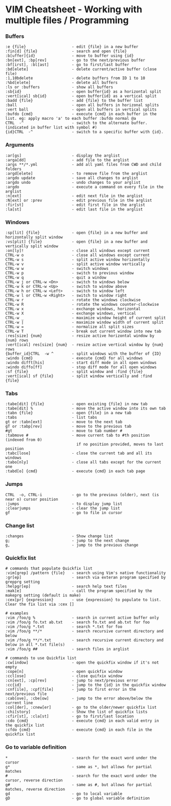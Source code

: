 # VIM Cheatsheet - Working with multiple files / Programming

### Buffers

    :e {file}                    - edit {file} in a new buffer
    :fin[d] {file}               - search and open {file}
    :b[uffer]{id}                - move to buffer using {id}
    :bn[ext], :bp[rev]           - go to the next/previous buffer
    :bf[irst], :bl[ast]          - go to first/last buffer
    :bd[elete]                   - delete current/active buffer (close file)
    :1,10bdelete                 - delete buffers from ID 1 to 10
    :%bd[elete]                  - delete all buffers
    :ls or :buffers              - show all buffers
    :sb{id}                      - open buffer{id} as a horizontal split
    :vert[ical] sb{id}           - open buffer{id} as a vertical split
    :badd {file}                 - add {file} to the buffer list
    :ball                        - open all buffers in horizonal splits
    :vert ball                   - open all buffers in vertical splits
    :bufdo {cmd}                 - execute {cmd} in each buffer in the list. eg: apply macro 'a' to each buffer :bufdo normal @a
    CTRL  -^                     - switch to the alternate buffer. (indicated in buffer list with symbol #)
    {id}CTRL  -^                 - switch to a specific buffer with {id}.

### Arguments

    :ar[gs]                      - display the arglist
    :arga[dd]                    - add file to the arglist
    :args **/*.yml               - add all yaml files from CWD and child folders
    :argd[elete]                 - to remove file from the arglist
    :argdo update                - save all changes to arglist
    :argdo undo                  - undo changes to your arglist
    :argdo                       - execute a command on every file in the arglist
    :n[ext]                      - edit next file in the arglist
    :N[ext] or :prev             - edit previous file in the arglist
    :fir[st]                     - edit first file in the arglist
    :la[st]                      - edit last file in the arglist

### Windows

    :sp[lit] {file}              - open {file} in a new buffer and horizontally split window
    :vs[plit] {file}             - open {file} in a new buffer and vertically split window
    :on[ly]!                     - close all windows except current
    CTRL-w o                     - close all windows except current
    CTRL-w s                     - split active window horizontally
    CTRL-w v                     - split active window vertically
    CTRL-w w                     - switch windows
    CTRL-w p                     - switch to previous window
    CTRL-w q                     - quit a window
    CTRL-w j or CTRL-w <Dn>      - switch to windows below
    CTRL-w k or CTRL-w <Up>      - switch to window above
    CTRL-w h or CTRL-w <Left>    - switch to window left
    CTRL-w l or CTRL-w <Right>   - switch to window right
    CTRL-w r                     - rotate the windows clockwise
    CTRL-w R                     - rotate the windows counter-clockwise
    CTRL-w x                     - exchange windows, horizontal
    CTRL-w X                     - exchange windows, vertical
    CTRL-w _                     - maximize window height of current split
    CTRL-w |                     - maximize window width of current split
    CTRL-w =                     - normalize all split sizes
    CTRL-w T                     - break out current window into new tab
    :res[size] {num}             - resize active horizontal window by {num} rows
    :vert[ical] res[size] {num}  - resize active vertical window by {num} rows
    {buffer_id}CTRL  -w ^        - split windows with the buffer of {ID}
    :windo {cmd}                 - execute {cmd} for all windows
    :windo difft[his]            - start diff mode in all open windows
    :windo diffo[ff]             - stop diff mode for all open windows
    :sf {file}                   - split window and :find {file}
    :vert[ical] sf {file}        - split window vertically and :find {file}

### Tabs

    :tabe[dit] {file}            - open existing {file} in new tab
    :tabe[dit] %                 - move the active window into its own tab
    :tabn {file}                 - open {file} in a new tab
    :tabs                        - list tabs
    gt or :tabn[ext]             - move to the next tab
    gT or :tabp[rev]             - move to the previous tab
    #gt                          - move to tab number #
    :tabmove #                   - move current tab to #th position (indexed from 0)
                                   if no position provided, moves to last position
    :tabc[lose]                  - close the current tab and all its windows
    :tabo[nly]                   - close all tabs except for the current one
    :tabd[o] {cmd}               - execute {cmd} in each tab page

### Jumps

    CTRL  -o, CTRL-i             - go to the previous (older), next (is near o) cursor position
    :jumps                       - to display jump list
    :clearjumps                  - clear the jump list
    gf                           - go to file in cursor

### Change list
    :changes                     - Show change list
    g;                           - jump to the next change
    g,                           - jump to the previous change

### Quickfix list
    # commands that populate Quickfix list
    :vim[grep] /pattern {file}   - search using Vim's native functionality
    :gr[ep]                      - search via exteran program specified by grepprg setting
    :helpgr[ep]                  - search help text files
    :mak[e]                      - call the program specified by the makeprg setting (default is make)
    :cex[pr] {expression}        - use {expression} to populate to list. Clear the fix list via :cex []

    # examples
    :vim /foo/g %                - search in current active buffer only
    :vim /foo/g fo.txt ab.txt    - search fo.txt and ab.txt for foo
    :vim /foo/g *.txt            - search *.txt for foo
    :vim /foo/g **/*             - search recursive current directory and below
    :vim /foo/g **/*.txt         - search recursive current directory and below in all *.txt file(s)
    :vim /foo/g ##               - search files in arglist

    # commands to use Quickfix list
    :cw[indow]                   - open the quickfix window if it's not empty
    :cope[n]                     - open quickfix window
    :ccl[ose]                    - close quifxix window
    :cn[ext], :cp[rev]           - jump to next/previous error
    :cc{id}                      - jump to the {id} in the quickfix window
    :cnf[ile], :cpf[file]        - jump to first error in the next/previous file
    :cab[ove], :cbe[ow]          - jump to the error above/below the current line
    :col[der], :cnew[er]         - go to the older/newer quickfix list
    :chi[story]                  - Show the list of quickfix lists
    :cfir[st], :cla[st]          - go to first/last location
    :cdo {cmd}                   - execute {cmd} in each valid entry in the quickfix list
    :cfdo {cmd}                  - execute {cmd} in each file in the quickfix list

### Go to variable definition
    *                            - search for the exact word under the cursor
    g*                           - same as *, but allows for partial matches
    #                            - search for the exact word under the cursor, reverse direction
    g#                           - same as #, but allows for partial matches, reverse direction
    gd                           - go to local variable
    gD                           - go to global variable definition
